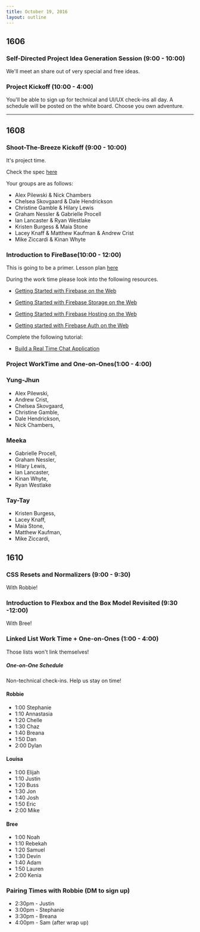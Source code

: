 ```yaml
---
title: October 19, 2016
layout: outline
---
```


## 1606

### Self-Directed Project Idea Generation Session (9:00 - 10:00)

We'll meet an share out of very special and free ideas.

### Project Kickoff (10:00 - 4:00)

You'll be able to sign up for technical and UI/UX check-ins all day. A schedule will be posted on the white board. Choose you own adventure.

***

## 1608

### Shoot-The-Breeze Kickoff (9:00 - 10:00)

It's project time.

Check the spec [here](http://frontend.turing.io/projects/shoot-the-breeze.html)

Your groups are as follows:

* Alex Pilewski & Nick Chambers
* Chelsea Skovgaard & Dale Hendrickson
* Christine Gamble & Hilary Lewis
* Graham Nessler & Gabrielle Procell
* Ian Lancaster & Ryan Westlake
* Kristen Burgess & Maia Stone
* Lacey Knaff & Matthew Kaufman & Andrew Crist  
* Mike Ziccardi & Kinan Whyte

### Introduction to FireBase(10:00 - 12:00)

This is going to be a primer. Lesson plan
[here](http://frontend.turing.io/lessons/firebase-primer.html)

During the work time please look into the following resources.

- [Getting Started with Firebase on the Web](https://www.youtube.com/watch?v=k1D0_wFlXgo)

- [Getting Started with Firebase Storage on the Web](https://www.youtube.com/watch?v=SpxHVrpfGgU&index=13&list=PLl-K7zZEsYLnJVX_0zbKytptZGugPIbJR)

- [Getting Started with Firebase Hosting on the Web](https://www.youtube.com/watch?v=meofoNuK3vo&list=PLl-K7zZEsYLmnJ_FpMOZgyg6XcIGBu2OX&index=11)

- [Getting started with Firebase Auth on the Web](https://www.youtube.com/watch?v=-OKrloDzGpU&list=PLl-K7zZEsYLmnJ_FpMOZgyg6XcIGBu2OX&index=8)

Complete the following tutorial:

- [Build a Real Time Chat Application](https://codelabs.developers.google.com/codelabs/firebase-web/index.html?index=..%2F..%2Findex#0)


### Project WorkTime and One-on-Ones(1:00 - 4:00)

### Yung-Jhun

* Alex Pilewski,
* Andrew Crist,
* Chelsea Skovgaard,
* Christine Gamble,
* Dale Hendrickson,
* Nick Chambers,

### Meeka

* Gabrielle Procell,
* Graham Nessler,
* Hilary Lewis,
* Ian Lancaster,
* Kinan Whyte,
* Ryan Westlake

### Tay-Tay

* Kristen Burgess,
* Lacey Knaff,
* Maia Stone,
* Matthew Kaufman,
* Mike Ziccardi,


## 1610

### CSS Resets and Normalizers (9:00 - 9:30)

With Robbie!

### Introduction to Flexbox and the Box Model Revisited (9:30 -12:00)

With Bree!

### Linked List Work Time + One-on-Ones (1:00 - 4:00)

Those lists won't link themselves!

##### One-on-One Schedule

Non-technical check-ins. Help us stay on time!

#### Robbie

- 1:00 Stephanie
- 1:10 Annastasia
- 1:20 Chelle
- 1:30 Chaz
- 1:40 Breana
- 1:50 Dan
- 2:00 Dylan

#### Louisa

- 1:00 Elijah
- 1:10 Justin
- 1:20 Buss
- 1:30 Jon
- 1:40 Josh
- 1:50 Eric
- 2:00 Mike

#### Bree

- 1:00 Noah
- 1:10 Rebekah
- 1:20 Samuel
- 1:30 Devin
- 1:40 Adam
- 1:50 Lauren
- 2:00 Kenia

### Pairing Times with Robbie (DM to sign up)

* 2:30pm - Justin
* 3:00pm - Stephanie
* 3:30pm - Breana
* 4:00pm - Sam (after wrap up)
